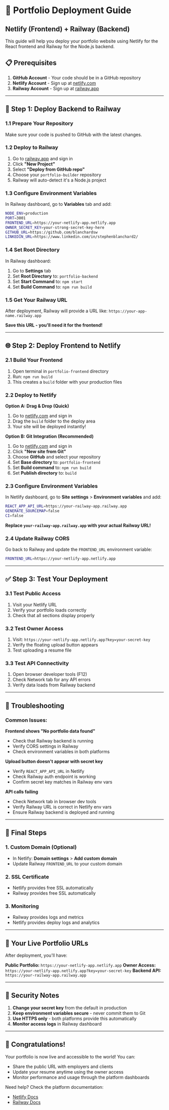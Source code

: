 # 🚀 Portfolio Deployment Guide
## Netlify (Frontend) + Railway (Backend)

This guide will help you deploy your portfolio website using Netlify for the React frontend and Railway for the Node.js backend.

## 📋 Prerequisites

1. **GitHub Account** - Your code should be in a GitHub repository
2. **Netlify Account** - Sign up at [netlify.com](https://netlify.com)
3. **Railway Account** - Sign up at [railway.app](https://railway.app)

---

## 🚂 Step 1: Deploy Backend to Railway

### 1.1 Prepare Your Repository
Make sure your code is pushed to GitHub with the latest changes.

### 1.2 Deploy to Railway
1. Go to [railway.app](https://railway.app) and sign in
2. Click **"New Project"**
3. Select **"Deploy from GitHub repo"**
4. Choose your `portfolio-builder` repository
5. Railway will auto-detect it's a Node.js project

### 1.3 Configure Environment Variables
In Railway dashboard, go to **Variables** tab and add:

```bash
NODE_ENV=production
PORT=3001
FRONTEND_URL=https://your-netlify-app.netlify.app
OWNER_SECRET_KEY=your-strong-secret-key-here
GITHUB_URL=https://github.com/blanchardsw
LINKEDIN_URL=https://www.linkedin.com/in/stephenblanchard2/
```

### 1.4 Set Root Directory
In Railway dashboard:
1. Go to **Settings** tab
2. Set **Root Directory** to: `portfolio-backend`
3. Set **Start Command** to: `npm start`
4. Set **Build Command** to: `npm run build`

### 1.5 Get Your Railway URL
After deployment, Railway will provide a URL like:
`https://your-app-name.railway.app`

**Save this URL - you'll need it for the frontend!**

---

## 🌐 Step 2: Deploy Frontend to Netlify

### 2.1 Build Your Frontend
1. Open terminal in `portfolio-frontend` directory
2. Run: `npm run build`
3. This creates a `build` folder with your production files

### 2.2 Deploy to Netlify
**Option A: Drag & Drop (Quick)**
1. Go to [netlify.com](https://netlify.com) and sign in
2. Drag the `build` folder to the deploy area
3. Your site will be deployed instantly!

**Option B: Git Integration (Recommended)**
1. Go to [netlify.com](https://netlify.com) and sign in
2. Click **"New site from Git"**
3. Choose **GitHub** and select your repository
4. Set **Base directory** to: `portfolio-frontend`
5. Set **Build command** to: `npm run build`
6. Set **Publish directory** to: `build`

### 2.3 Configure Environment Variables
In Netlify dashboard, go to **Site settings** > **Environment variables** and add:

```bash
REACT_APP_API_URL=https://your-railway-app.railway.app
GENERATE_SOURCEMAP=false
CI=false
```

**Replace `your-railway-app.railway.app` with your actual Railway URL!**

### 2.4 Update Railway CORS
Go back to Railway and update the `FRONTEND_URL` environment variable:
```bash
FRONTEND_URL=https://your-netlify-app.netlify.app
```

---

## ✅ Step 3: Test Your Deployment

### 3.1 Test Public Access
1. Visit your Netlify URL
2. Verify your portfolio loads correctly
3. Check that all sections display properly

### 3.2 Test Owner Access
1. Visit: `https://your-netlify-app.netlify.app?key=your-secret-key`
2. Verify the floating upload button appears
3. Test uploading a resume file

### 3.3 Test API Connectivity
1. Open browser developer tools (F12)
2. Check Network tab for any API errors
3. Verify data loads from Railway backend

---

## 🔧 Troubleshooting

### Common Issues:

**Frontend shows "No portfolio data found"**
- Check that Railway backend is running
- Verify CORS settings in Railway
- Check environment variables in both platforms

**Upload button doesn't appear with secret key**
- Verify `REACT_APP_API_URL` in Netlify
- Check Railway auth endpoint is working
- Confirm secret key matches in Railway env vars

**API calls failing**
- Check Network tab in browser dev tools
- Verify Railway URL is correct in Netlify env vars
- Ensure Railway backend is deployed and running

---

## 🎯 Final Steps

### 1. Custom Domain (Optional)
- In Netlify: **Domain settings** > **Add custom domain**
- Update Railway `FRONTEND_URL` to your custom domain

### 2. SSL Certificate
- Netlify provides free SSL automatically
- Railway provides free SSL automatically

### 3. Monitoring
- Railway provides logs and metrics
- Netlify provides deploy logs and analytics

---

## 📱 Your Live Portfolio URLs

After deployment, you'll have:

**Public Portfolio:** `https://your-netlify-app.netlify.app`
**Owner Access:** `https://your-netlify-app.netlify.app?key=your-secret-key`
**Backend API:** `https://your-railway-app.railway.app`

---

## 🔐 Security Notes

1. **Change your secret key** from the default in production
2. **Keep environment variables secure** - never commit them to Git
3. **Use HTTPS only** - both platforms provide this automatically
4. **Monitor access logs** in Railway dashboard

---

## 🎉 Congratulations!

Your portfolio is now live and accessible to the world! You can:
- Share the public URL with employers and clients
- Update your resume anytime using the owner access
- Monitor performance and usage through the platform dashboards

Need help? Check the platform documentation:
- [Netlify Docs](https://docs.netlify.com/)
- [Railway Docs](https://docs.railway.app/)
